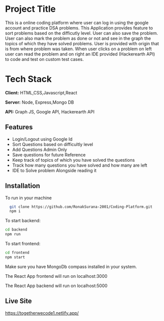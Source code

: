
# Project Title
This is a online coding platform where user can log in using the google account and practice DSA problems. This Application provides feature to sort problems based on the difficutly level. User can also save the problem. User can also mark the problem as done or not and see in the graph the topics of which they have solved problems. User is provided with origin that is from where problem was taken. When user clicks on a problem on left user can read the problem and on right an IDE provided (Hackerearth API) to code and test on custom test cases.

# Tech Stack

**Client:** HTML,CSS,Javascript,React

**Server:** Node, Express,Mongo DB

**API:** Graph JS, Google API, Hackerearth API



## Features

- Login/Logout using Google Id
- Sort Questions based on difficultly level
- Add Questions Admin Only
- Save questions for future Reference
- Keep track of topics of which you have solved the questions  
- Track how many questions you have solved and how many are left
- IDE to Solve problem Alongside reading it

## Installation

To run in your machine

```bash
  git clone https://github.com/RonakSurana-2001/Coding-Platform.git
  npm i
```

To start backend:
```bash
cd backend
npm run
```

To start frontend:
```bash
cd frontend
npm start
```

Make sure you have MongoDb compass installed in your system.    

The React App frontend will run on localhost:3000    

The React App backend will run on localhost:5000  

## Live Site
https://togetherwecode1.netlify.app/